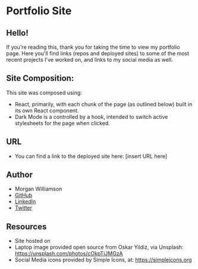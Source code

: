 # Portfolio Site #

## Hello!
If you're reading this, thank you for taking the time to view my portfolio page. Here you'll find links (repos and deployed sites) to some of the most recent projects I've worked on, and links to my social media as well.

## Site Composition:
This site was composed using:
- React, primarily, with each chunk of the page (as outlined below) built in its own React component. 
- Dark Mode is a controlled by a hook, intended to switch active stylesheets for the page when clicked. 

## URL
- You can find a link to the deployed site here:
 [insert URL here]

## Author
- Morgan Williamson
- [GitHub](https://github.com/MorganWilliamson) 
- [LinkedIn](https://www.linkedin.com/in/morgan-t-williamson/)
- [Twitter](https://twitter.com/MorganW_dev)

## Resources
- Site hosted on 
- Laptop image provided open source from Oskar Yildiz, via Unsplash: https://unsplash.com/photos/cOkpTiJMGzA
- Social Media icons provided by Simple Icons, at: https://simpleicons.org 
